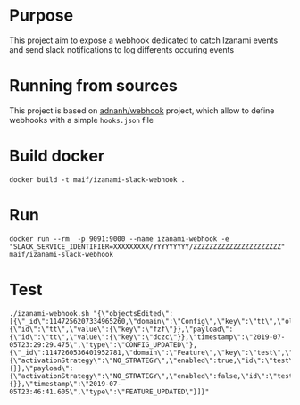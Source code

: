 # Purpose
This project aim to expose a webhook dedicated to catch Izanami events and send slack notifications to log differents occuring events

# Running from sources
This project is based on [adnanh/webhook](https://github.com/adnanh/webhook/) project, which allow to define webhooks with a simple `hooks.json` file

# Build docker

```shell
docker build -t maif/izanami-slack-webhook .
```

# Run

```shell
docker run --rm  -p 9091:9000 --name izanami-webhook -e "SLACK_SERVICE_IDENTIFIER=XXXXXXXXX/YYYYYYYYY/ZZZZZZZZZZZZZZZZZZZZZZ" maif/izanami-slack-webhook
```

# Test
```shell
./izanami-webhook.sh "{\"objectsEdited\":[{\"_id\":1147256207334965260,\"domain\":\"Config\",\"key\":\"tt\",\"oldValue\":{\"id\":\"tt\",\"value\":{\"key\":\"fzf\"}},\"payload\":{\"id\":\"tt\",\"value\":{\"key\":\"dczc\"}},\"timestamp\":\"2019-07-05T23:29:29.475\",\"type\":\"CONFIG_UPDATED\"},{\"_id\":1147260536401952781,\"domain\":\"Feature\",\"key\":\"test\",\"oldValue\":{\"activationStrategy\":\"NO_STRATEGY\",\"enabled\":true,\"id\":\"test\",\"parameters\":{}},\"payload\":{\"activationStrategy\":\"NO_STRATEGY\",\"enabled\":false,\"id\":\"test\",\"parameters\":{}},\"timestamp\":\"2019-07-05T23:46:41.605\",\"type\":\"FEATURE_UPDATED\"}]}"
```

